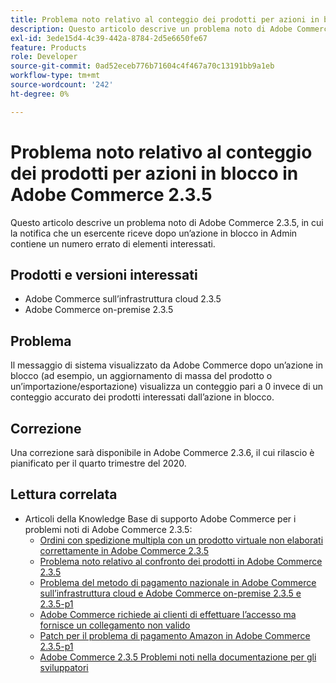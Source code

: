 ```yaml
---
title: Problema noto relativo al conteggio dei prodotti per azioni in blocco in Adobe Commerce 2.3.5
description: Questo articolo descrive un problema noto di Adobe Commerce 2.3.5, in cui la notifica che un esercente riceve dopo un’azione in blocco in Admin contiene un numero errato di elementi interessati.
exl-id: 3ede15d4-4c39-442a-8784-2d5e6650fe67
feature: Products
role: Developer
source-git-commit: 0ad52eceb776b71604c4f467a70c13191bb9a1eb
workflow-type: tm+mt
source-wordcount: '242'
ht-degree: 0%

---
```


# Problema noto relativo al conteggio dei prodotti per azioni in blocco in Adobe Commerce 2.3.5

Questo articolo descrive un problema noto di Adobe Commerce 2.3.5, in cui la notifica che un esercente riceve dopo un’azione in blocco in Admin contiene un numero errato di elementi interessati.

## Prodotti e versioni interessati

* Adobe Commerce sull’infrastruttura cloud 2.3.5
* Adobe Commerce on-premise 2.3.5

## Problema

Il messaggio di sistema visualizzato da Adobe Commerce dopo un’azione in blocco (ad esempio, un aggiornamento di massa del prodotto o un’importazione/esportazione) visualizza un conteggio pari a 0 invece di un conteggio accurato dei prodotti interessati dall’azione in blocco.

## Correzione

Una correzione sarà disponibile in Adobe Commerce 2.3.6, il cui rilascio è pianificato per il quarto trimestre del 2020.

## Lettura correlata

* Articoli della Knowledge Base di supporto Adobe Commerce per i problemi noti di Adobe Commerce 2.3.5:
   * [Ordini con spedizione multipla con un prodotto virtuale non elaborati correttamente in Adobe Commerce 2.3.5](/help/troubleshooting/miscellaneous/magento-2-3-5-known-issue-virtual-product-multi-ship-orders.md)
   * [Problema noto relativo al confronto dei prodotti in Adobe Commerce 2.3.5](/help/troubleshooting/storefront/product-comparison-known-issue-in-magento-2-3-5.md)
   * [Problema del metodo di pagamento nazionale in Adobe Commerce sull’infrastruttura cloud e Adobe Commerce on-premise 2.3.5 e 2.3.5-p1](/help/troubleshooting/known-issues-patches-attached/magento-2-3-5-2-3-5-p1-patch-country-payment-issue.md)
   * [Adobe Commerce richiede ai clienti di effettuare l’accesso ma fornisce un collegamento non valido](/help/troubleshooting/known-issues-patches-attached/magento-prompts-customers-log-in-invalid-link.md)
   * [Patch per il problema di pagamento Amazon in Adobe Commerce 2.3.5-p1](/help/troubleshooting/payments/patch-for-amazon-pay-checkout-issue-in-magento-2-3-5-p1.md)
   * [Adobe Commerce 2.3.5 Problemi noti nella documentazione per gli sviluppatori](https://devdocs.magento.com/guides/v2.3/release-notes/release-notes-2-3-5-commerce.html#known-issues)
